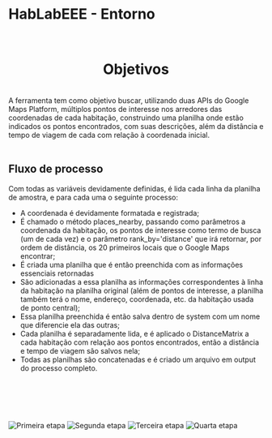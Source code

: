 # HabLabEEE - Entorno

<br>
<center><h1>Objetivos</h1></center>
<br>
A ferramenta tem como objetivo buscar, utilizando duas APIs do Google Maps Platform, múltiplos pontos de interesse nos arredores das coordenadas de cada habitação, construindo uma planilha onde estão indicados os pontos encontrados, com suas descrições, além da distância e tempo de viagem de cada com relação à coordenada inicial.
<br><br>
<h2>Fluxo de processo</h2>
Com todas as variáveis devidamente definidas, é lida cada linha da planilha de amostra, e para cada uma o seguinte processo:

- A coordenada é devidamente formatada e registrada;
- É chamado o método places_nearby, passando como parâmetros a coordenada da habitação, os pontos de interesse como termo de busca (um de cada vez) e o parâmetro rank_by='distance' que irá retornar, por ordem de distância, os 20 primeiros locais que o Google Maps encontrar;
- É criada uma planilha que é então preenchida com as informações essenciais retornadas
- São adicionadas a essa planilha as informações correspondentes à linha da habitação na planilha original (além de pontos de interesse, a planilha também terá o nome, endereço, coordenada, etc. da habitação usada de ponto central);
- Essa planilha preenchida é então salva dentro de system com um nome que diferencie ela das outras;
- Cada planilha é separadamente lida, e é aplicado o DistanceMatrix a cada habitação com relação aos pontos encontrados, então a distância e tempo de viagem são salvos nela;
- Todas as planilhas são concatenadas e é criado um arquivo em output do processo completo.

<br><br><br><br>

![Primeira etapa](docs/1.gif)
![Segunda etapa](docs/2.gif)
![Terceira etapa](docs/3.gif)
![Quarta etapa](docs/4.gif)
